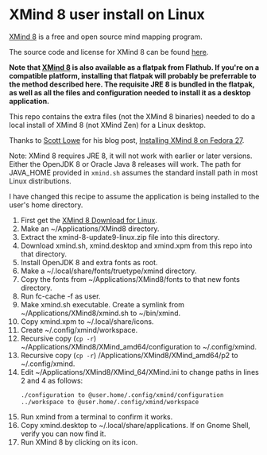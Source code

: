 # XMind 8 user install on Linux
[XMind 8](https://www.xmind.net/xmind8-pro) is a free and open source mind mapping program.

The source code and license for XMind 8 can be found [here](https://github.com/xmindltd/xmind).

**Note that [XMind 8](https://flathub.org/apps/details/net.xmind.XMind8) is also available as a flatpak from Flathub. If you're on a compatible
platform, installing that flatpak will probably be preferrable to the method described here. The requisite JRE 8 is bundled in the flatpak, as well as all
the files and configuration needed to install it as a desktop application.**

This repo contains the extra files (not the XMind 8 binaries) needed to do a local install of XMind 8 (not XMind Zen) for a  Linux desktop.

Thanks to [Scott Lowe](https://blog.scottlowe.org) for his blog post, [Installing XMind 8 on Fedora 27](https://blog.scottlowe.org/2017/12/15/installing-xmind-8-on-fedora-27/).

Note: XMind 8 requires JRE 8, it will not work with earlier or later versions. Either the OpenJDK 8 or Oracle Java 8 releases will work. The path for JAVA_HOME provided in ```xmind.sh``` assumes the standard install path in most Linux distributions.

I have changed this recipe to assume the application is being installed to the user's home directory.

1. First get the [XMind 8 Download for Linux](https://www.xmind.net/download/xmind8).
2. Make an ~/Applications/XMind8 directory.
3. Extract the xmind-8-update9-linux.zip file into this directory.
4. Download xmind.sh, xmind.desktop and xmind.xpm from this repo into that directory.
5. Install OpenJDK 8 and extra fonts as root.
6. Make a ~/.local/share/fonts/truetype/xmind directory.
8. Copy the fonts from ~/Applications/XMind8/fonts to that new fonts directory.
9. Run fc-cache -f as user.
10. Make xmind.sh executable. Create a symlink from ~/Applications/XMind8/xmind.sh to ~/bin/xmind.
11. Copy xmind.xpm to ~/.local/share/icons.
12. Create ~/.config/xmind/workspace.
13. Recursive copy (```cp -r```) ~/Applications/XMind8/XMind_amd64/configuration to ~/.config/xmind.
14. Recursive copy (```cp -r```) /Applications/XMind8/XMind_amd64/p2 to ~/.config/xmind.
15. Edit ~/Applications/XMind8/XMind_64/XMind.ini to change paths in lines 2 and 4 as follows:
    ```
    ./configuration to @user.home/.config/xmind/configuration
    ../workspace to @user.home/.config/xmind/workspace
    ```
12. Run xmind from a terminal to confirm it works.
13. Copy xmind.desktop to ~/.local/share/applications. If on Gnome Shell, verify you can now find it.
14. Run XMind 8 by clicking on its icon.
